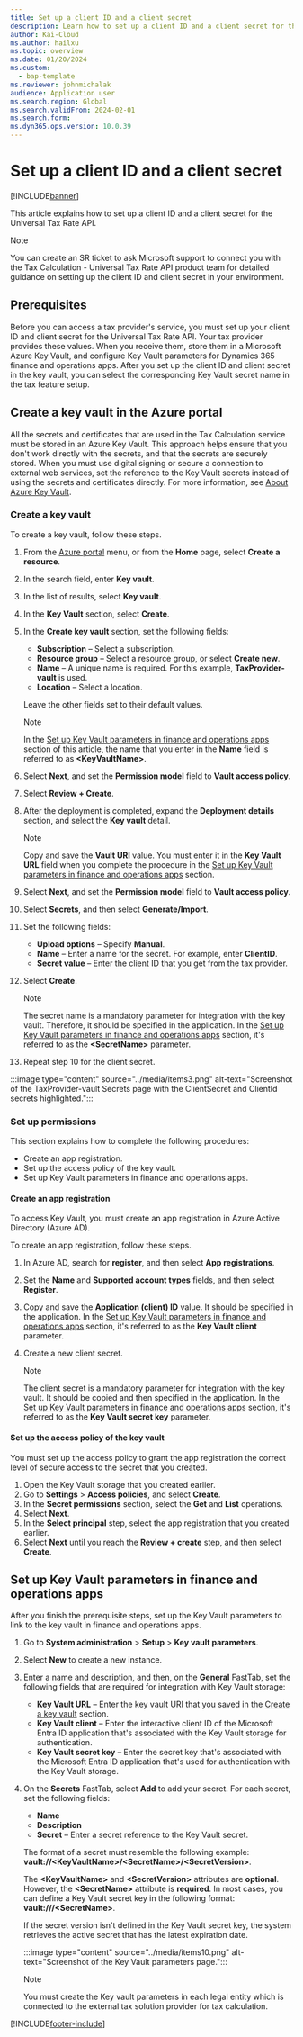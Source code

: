 ```yaml
---
title: Set up a client ID and a client secret
description: Learn how to set up a client ID and a client secret for the Universal Tax Rate API, including prerequisites and an outline on creating a key vault.
author: Kai-Cloud
ms.author: hailxu
ms.topic: overview
ms.date: 01/20/2024
ms.custom: 
  - bap-template
ms.reviewer: johnmichalak
audience: Application user
ms.search.region: Global
ms.search.validFrom: 2024-02-01
ms.search.form:
ms.dyn365.ops.version: 10.0.39 
---
```


# Set up a client ID and a client secret

[!INCLUDE[banner](../../includes/banner.md)]

This article explains how to set up a client ID and a client secret for the Universal Tax Rate API.

   > [!NOTE]
   > You can create an SR ticket to ask Microsoft support to connect you with the Tax Calculation - Universal Tax Rate API product team for detailed guidance on setting up the client ID and client secret in your environment.

## Prerequisites

Before you can access a tax provider's service, you must set up your client ID and client secret for the Universal Tax Rate API. Your tax provider provides these values. When you receive them, store them in a Microsoft Azure Key Vault, and configure Key Vault parameters for Dynamics 365 finance and operations apps. After you set up the client ID and client secret in the key vault, you can select the corresponding Key Vault secret name in the tax feature setup.

## Create a key vault in the Azure portal

All the secrets and certificates that are used in the Tax Calculation service must be stored in an Azure Key Vault. This approach helps ensure that you don't work directly with the secrets, and that the secrets are securely stored. When you must use digital signing or secure a connection to external web services, set the reference to the Key Vault secrets instead of using the secrets and certificates directly. For more information, see [About Azure Key Vault](/azure/key-vault/general/overview).

### Create a key vault

To create a key vault, follow these steps.

1. From the [Azure portal](https://ms.portal.azure.com/) menu, or from the **Home** page, select **Create a resource**.
1. In the search field, enter **Key vault**.
1. In the list of results, select **Key vault**.
1. In the **Key Vault** section, select **Create**.
1. In the **Create key vault** section, set the following fields:

    - **Subscription** – Select a subscription.
    - **Resource group** – Select a resource group, or select **Create new**.
    - **Name** – A unique name is required. For this example, **TaxProvider-vault** is used.
    - **Location** – Select a location.

    Leave the other fields set to their default values.

    > [!NOTE]
    > In the [Set up Key Vault parameters in finance and operations apps](#set-up-key-vault-parameters-in-finance-and-operations-apps) section of this article, the name that you enter in the **Name** field is referred to as **\<KeyVaultName\>**.

1. Select **Next**, and set the **Permission model** field to **Vault access policy**.
1. Select **Review \+ Create**.
1. After the deployment is completed, expand the **Deployment details** section, and select the **Key vault** detail.

    > [!NOTE]
    > Copy and save the **Vault URI** value. You must enter it in the **Key Vault URL** field when you complete the procedure in the [Set up Key Vault parameters in finance and operations apps](#set-up-key-vault-parameters-in-finance-and-operations-apps) section.

1. Select **Next**, and set the **Permission model** field to **Vault access policy**.
1. Select **Secrets**, and then select **Generate/Import**.
1. Set the following fields:

    - **Upload options** – Specify **Manual**.
    - **Name** – Enter a name for the secret. For example, enter **ClientID**.
    - **Secret value** – Enter the client ID that you get from the tax provider.

1. Select **Create**.

    > [!NOTE]
    > The secret name is a mandatory parameter for integration with the key vault. Therefore, it should be specified in the application. In the [Set up Key Vault parameters in finance and operations apps](#set-up-key-vault-parameters-in-finance-and-operations-apps) section, it's referred to as the **\<SecretName\>** parameter.

1. Repeat step 10 for the client secret.

:::image type="content" source="../media/items3.png" alt-text="Screenshot of the TaxProvider-vault Secrets page with the ClientSecret and ClientId secrets highlighted.":::

### Set up permissions

This section explains how to complete the following procedures:

- Create an app registration.
- Set up the access policy of the key vault.
- Set up Key Vault parameters in finance and operations apps.

#### Create an app registration

To access Key Vault, you must create an app registration in Azure Active Directory (Azure AD).

To create an app registration, follow these steps.

1. In Azure AD, search for **register**, and then select **App registrations**.
1. Set the **Name** and **Supported account types** fields, and then select **Register**.
1. Copy and save the **Application (client) ID** value. It should be specified in the application. In the [Set up Key Vault parameters in finance and operations apps](#set-up-key-vault-parameters-in-finance-and-operations-apps) section, it's referred to as the **Key Vault client** parameter.
1. Create a new client secret.

    > [!NOTE]
    > The client secret is a mandatory parameter for integration with the key vault. It should be copied and then specified in the application. In the [Set up Key Vault parameters in finance and operations apps](#set-up-key-vault-parameters-in-finance-and-operations-apps) section, it's referred to as the **Key Vault secret key** parameter.

#### Set up the access policy of the key vault

You must set up the access policy to grant the app registration the correct level of secure access to the secret that you created.

1. Open the Key Vault storage that you created earlier.
1. Go to **Settings** \> **Access policies**, and select **Create**.
1. In the **Secret permissions** section, select the **Get** and **List** operations.
1. Select **Next**.
1. In the **Select principal** step, select the app registration that you created earlier.
1. Select **Next** until you reach the **Review \+ create** step, and then select **Create**.

## Set up Key Vault parameters in finance and operations apps

After you finish the prerequisite steps, set up the Key Vault parameters to link to the key vault in finance and operations apps.

1. Go to **System administration** \> **Setup** \> **Key vault parameters**.
1. Select **New** to create a new instance.
1. Enter a name and description, and then, on the **General** FastTab, set the following fields that are required for integration with Key Vault storage:

    - **Key Vault URL** – Enter the key vault URI that you saved in the [Create a key vault](#create-a-key-vault) section.
    - **Key Vault client** – Enter the interactive client ID of the Microsoft Entra ID application that's associated with the Key Vault storage for authentication.
    - **Key Vault secret key** – Enter the secret key that's associated with the Microsoft Entra ID application that's used for authentication with the Key Vault storage.

1. On the **Secrets** FastTab, select **Add** to add your secret. For each secret, set the following fields:

    - **Name**
    - **Description**
    - **Secret** – Enter a secret reference to the Key Vault secret.

    The format of a secret must resemble the following example: **vault://\<KeyVaultName\>/\<SecretName\>/\<SecretVersion\>**.

    The **\<KeyVaultName\>** and **\<SecretVersion\>** attributes are **optional**. However, the **\<SecretName\>** attribute is **required**. In most cases, you can define a Key Vault secret key in the following format: **vault:///\<SecretName\>**.

    If the secret version isn't defined in the Key Vault secret key, the system retrieves the active secret that has the latest expiration date.

    :::image type="content" source="../media/items10.png" alt-text="Screenshot of the Key Vault parameters page.":::

    > [!NOTE]
    > You must create the Key vault parameters in each legal entity which is connected to the external tax solution provider for tax calculation.

[!INCLUDE[footer-include](../../../includes/footer-banner.md)]
